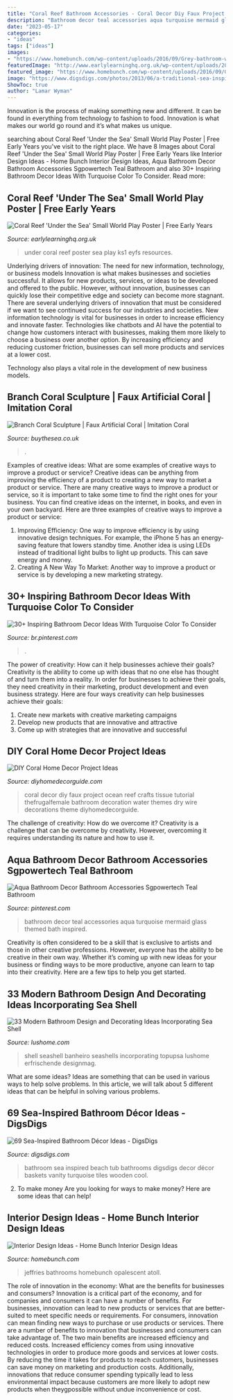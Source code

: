 ```yaml
---
title: "Coral Reef Bathroom Accessories - Coral Decor Diy Faux Project Ocean Reef Crafts Tissue Tutorial Thefrugalfemale Bathroom Decoration Water Themes Dry Wire Decorations Theme Diyhomedecorguide"
description: "Bathroom decor teal accessories aqua turquoise mermaid glass themed bath inspired"
date: "2023-05-17"
categories:
- "ideas"
tags: ["ideas"]
images:
- "https://www.homebunch.com/wp-content/uploads/2016/09/Grey-bathroom-with-coral-wallpaper.jpg"
featuredImage: "http://www.earlylearninghq.org.uk/wp-content/uploads/2013/10/Under-the-sea3.jpg"
featured_image: "https://www.homebunch.com/wp-content/uploads/2016/09/Grey-bathroom-with-coral-wallpaper.jpg"
image: "https://www.digsdigs.com/photos/2013/06/a-traditional-sea-inspired-bathroom-done-in-white-and-blue-with-an-oval-sunken-tub-and-a-gorgeous-view-to-the-sea.jpg"
ShowToc: true
author: "Lamar Wyman"
---
```



Innovation is the process of making something new and different. It can be found in everything from technology to fashion to food. Innovation is what makes our world go round and it’s what makes us unique.

	

		
searching about Coral Reef &#039;Under the Sea&#039; Small World Play Poster | Free Early Years you've visit to the right place. We have 8 Images about Coral Reef &#039;Under the Sea&#039; Small World Play Poster | Free Early Years like Interior Design Ideas - Home Bunch Interior Design Ideas, Aqua Bathroom Decor Bathroom Accessories Sgpowertech Teal Bathroom and also 30+ Inspiring Bathroom Decor Ideas With Turquoise Color To Consider. Read more:
		
    
## Coral Reef &#039;Under The Sea&#039; Small World Play Poster | Free Early Years

<img loading=lazy src="http://www.earlylearninghq.org.uk/wp-content/uploads/2013/10/Under-the-sea3.jpg" onerror="this.onerror=null;this.src='https://tse4.mm.bing.net/th?id=OIP.v544fYCW1Z-_BfMHX2LVdAHaDF&amp;pid=15.1';" alt="Coral Reef &#039;Under the Sea&#039; Small World Play Poster | Free Early Years">

_Source: earlylearninghq.org.uk_

>under coral reef poster sea play ks1 eyfs resources. 

	

Underlying drivers of innovation: The need for new information, technology, or business models
Innovation is what makes businesses and societies successful. It allows for new products, services, or ideas to be developed and offered to the public. However, without innovation, businesses can quickly lose their competitive edge and society can become more stagnant. There are several underlying drivers of innovation that must be considered if we want to see continued success for our industries and societies.
New information technology is vital for businesses in order to increase efficiency and innovate faster. Technologies like chatbots and AI have the potential to change how customers interact with businesses, making them more likely to choose a business over another option. By increasing efficiency and reducing customer friction, businesses can sell more products and services at a lower cost.

Technology also plays a vital role in the development of new business models.

    
## Branch Coral Sculpture | Faux Artificial Coral | Imitation Coral

<img loading=lazy src="https://27.cdn.ekm.net/ekmps/shops/buythesea/images/branch-coral-sculpture-[5]-7308-p.jpg?v=1" onerror="this.onerror=null;this.src='https://tse4.mm.bing.net/th?id=OIP.NbqtMfYhKzifQZ6Tn2RiGQHaHa&amp;pid=15.1';" alt="Branch Coral Sculpture | Faux Artificial Coral | Imitation Coral">

_Source: buythesea.co.uk_

>. 

	

Examples of creative ideas: What are some examples of creative ways to improve a product or service?
Creative ideas can be anything from improving the efficiency of a product to creating a new way to market a product or service. There are many creative ways to improve a product or service, so it is important to take some time to find the right ones for your business. You can find creative ideas on the internet, in books, and even in your own backyard. Here are three examples of creative ways to improve a product or service: 
1. Improving Efficiency: One way to improve efficiency is by using innovative design techniques. For example, the iPhone 5 has an energy-saving feature that lowers standby time. Another idea is using LEDs instead of traditional light bulbs to light up products. This can save energy and money. 
2. Creating A New Way To Market: Another way to improve a product or service is by developing a new marketing strategy.

    
## 30+ Inspiring Bathroom Decor Ideas With Turquoise Color To Consider

<img loading=lazy src="https://i.pinimg.com/736x/24/4b/6a/244b6aea5166aaa350a306e7a3bf369b.jpg" onerror="this.onerror=null;this.src='https://tse2.mm.bing.net/th?id=OIP.xnUDHRa_6YuLxEKxgJn4DAHaJ3&amp;pid=15.1';" alt="30+ Inspiring Bathroom Decor Ideas With Turquoise Color To Consider">

_Source: br.pinterest.com_

>. 

	

The power of creativity: How can it help businesses achieve their goals?
Creativity is the ability to come up with ideas that no one else has thought of and turn them into a reality. In order for businesses to achieve their goals, they need creativity in their marketing, product development and even business strategy. Here are four ways creativity can help businesses achieve their goals: 
1. Create new markets with creative marketing campaigns 
2. Develop new products that are innovative and attractive 
3. Come up with strategies that are innovative and successful 

    
## DIY Coral Home Decor Project Ideas

<img loading=lazy src="http://diyhomedecorguide.com/wp-content/uploads/2014/06/Coral-home-decor-tutorial.png" onerror="this.onerror=null;this.src='https://tse3.mm.bing.net/th?id=OIP.333SupX6uqXeH9gWjC2P4gHaGH&amp;pid=15.1';" alt="DIY Coral Home Decor Project Ideas">

_Source: diyhomedecorguide.com_

>coral decor diy faux project ocean reef crafts tissue tutorial thefrugalfemale bathroom decoration water themes dry wire decorations theme diyhomedecorguide. 

	

The challenge of creativity: How do we overcome it?
Creativity is a challenge that can be overcome by creativity. However, overcoming it requires understanding its nature and how to use it.

    
## Aqua Bathroom Decor Bathroom Accessories Sgpowertech Teal Bathroom

<img loading=lazy src="https://i.pinimg.com/736x/d7/de/d0/d7ded0442dbdf628f64744cb12779203--teal-bathroom-accessories-aqua-bathroom-decor.jpg" onerror="this.onerror=null;this.src='https://tse1.mm.bing.net/th?id=OIP.C3MvEXT8eOLU_n9X3AsYAgHaHa&amp;pid=15.1';" alt="Aqua Bathroom Decor Bathroom Accessories Sgpowertech Teal Bathroom">

_Source: pinterest.com_

>bathroom decor teal accessories aqua turquoise mermaid glass themed bath inspired. 

	

Creativity is often considered to be a skill that is exclusive to artists and those in other creative professions. However, everyone has the ability to be creative in their own way. Whether it’s coming up with new ideas for your business or finding ways to be more productive, anyone can learn to tap into their creativity. Here are a few tips to help you get started.

    
## 33 Modern Bathroom Design And Decorating Ideas Incorporating Sea Shell

<img loading=lazy src="https://www.lushome.com/wp-content/uploads/2013/06/sea-shell-seashell-bathroom-decor-craft-ideas-4.jpg" onerror="this.onerror=null;this.src='https://tse3.mm.bing.net/th?id=OIP._vCU1qH2sHigMRTZxk6yEgHaJ3&amp;pid=15.1';" alt="33 Modern Bathroom Design and Decorating Ideas Incorporating Sea Shell">

_Source: lushome.com_

>shell seashell banheiro seashells incorporating topupsa lushome erfrischende designmag. 

	

What are some ideas?
Ideas are something that can be used in various ways to help solve problems. In this article, we will talk about 5 different ideas that can be helpful in solving various problems.

    
## 69 Sea-Inspired Bathroom Décor Ideas - DigsDigs

<img loading=lazy src="https://www.digsdigs.com/photos/2013/06/a-traditional-sea-inspired-bathroom-done-in-white-and-blue-with-an-oval-sunken-tub-and-a-gorgeous-view-to-the-sea.jpg" onerror="this.onerror=null;this.src='https://tse2.mm.bing.net/th?id=OIP.rOv06pW0JFd13HfNM5PfOgHaJ4&amp;pid=15.1';" alt="69 Sea-Inspired Bathroom Décor Ideas - DigsDigs">

_Source: digsdigs.com_

>bathroom sea inspired beach tub bathrooms digsdigs decor décor baskets vanity turquoise tiles wooden cool. 

	

2. To make money
Are you looking for ways to make money? Here are some ideas that can help!

    
## Interior Design Ideas - Home Bunch Interior Design Ideas

<img loading=lazy src="https://www.homebunch.com/wp-content/uploads/2016/09/Grey-bathroom-with-coral-wallpaper.jpg" onerror="this.onerror=null;this.src='https://tse2.mm.bing.net/th?id=OIP.qUV8mATWuHN-6LU1FfqjGQHaK0&amp;pid=15.1';" alt="Interior Design Ideas - Home Bunch Interior Design Ideas">

_Source: homebunch.com_

>jeffries bathrooms homebunch opalescent atoll. 

	

The role of innovation in the economy: What are the benefits for businesses and consumers?
Innovation is a critical part of the economy, and for companies and consumers it can have a number of benefits. For businesses, innovation can lead to new products or services that are better-suited to meet specific needs or requirements. For consumers, innovation can mean finding new ways to purchase or use products or services.
There are a number of benefits to innovation that businesses and consumers can take advantage of. The two main benefits are increased efficiency and reduced costs. Increased efficiency comes from using innovative technologies in order to produce more goods and services at lower costs. By reducing the time it takes for products to reach customers, businesses can save money on marketing and production costs. Additionally, innovations that reduce consumer spending typically lead to less environmental impact because customers are more likely to adopt new products when theygpossible without undue inconvenience or cost.

